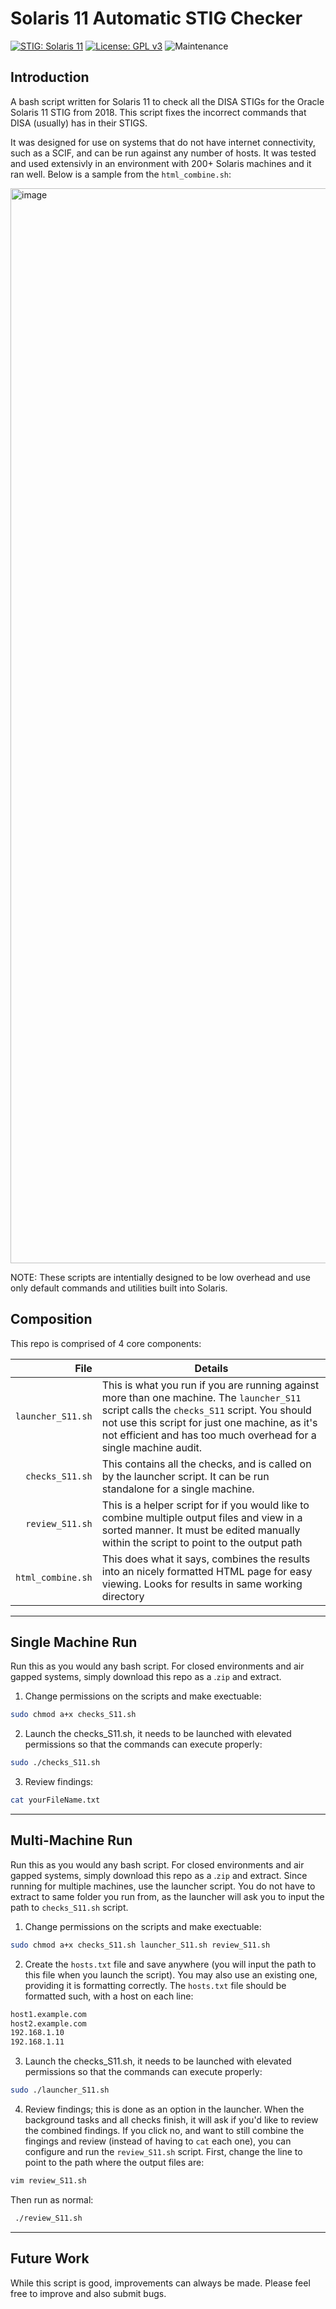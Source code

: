 Solaris 11 Automatic STIG Checker
=========
[![STIG: Solaris 11](https://img.shields.io/badge/STIG-Solaris%2011-informational)](https://ncp.nist.gov/checklist/668/download/10006)
[![License: GPL v3](https://img.shields.io/badge/License-GPLv3-blue.svg)]([https://www.gnu.org/licenses/gpl-3.0](https://github.com/dimaswell/Solaris-11-STIG/blob/main/LICENSE))
![Maintenance](https://img.shields.io/maintenance/yes/2025)

## Introduction

A bash script written for Solaris 11 to check all the DISA STIGs for the Oracle Solaris 11 STIG from 2018. This script fixes the incorrect commands that DISA (usually) has in their STIGS. 

It was designed for use on systems that do not have internet connectivity, such as a SCIF, and can be run against any number of hosts. It was tested and used extensivly in an environment with 200+ Solaris machines and it ran well. Below is a sample from the `html_combine.sh`:

<img width="1720" alt="image" src="https://user-images.githubusercontent.com/41294610/231830166-822e8673-45c6-4c7f-84a6-9500f1f8cae2.png">

NOTE: These scripts are intentially designed to be low overhead and use only default commands and utilities built into Solaris.

## Composition

This repo is comprised of 4 core components: 

| File | Details   |
|-----:|-----------|
| `launcher_S11.sh` | This is what you run if you are running against more than one machine. The `launcher_S11` script calls the `checks_S11` script. You should not use this script for just one machine, as it's not efficient and has too much overhead for a single machine audit. |
| `checks_S11.sh`   | This contains all the checks, and is called on by the launcher script. It can be run standalone for a single machine.    |
| `review_S11.sh`   | This is a helper script for if you would like to combine multiple output files and view in a sorted manner. It must be edited manually within the script to point to the output path       |
| `html_combine.sh` | This does what it says, combines the results into an nicely formatted HTML page for easy viewing. Looks for results in same working directory |

---
## Single Machine Run

Run this as you would any bash script. For closed environments and air gapped systems, simply download this repo as a .`zip` and extract. 

1. Change permissions on the scripts and make exectuable:

```bash
sudo chmod a+x checks_S11.sh
```

2. Launch the checks_S11.sh, it needs to be launched with elevated permissions so that the commands can execute properly:

```bash
sudo ./checks_S11.sh
```

3. Review findings:

```bash
cat yourFileName.txt
```

---

## Multi-Machine Run
Run this as you would any bash script. For closed environments and air gapped systems, simply download this repo as a .`zip` and extract. Since running for multiple machines, use the launcher script. You do not have to extract to same folder you run from, as the launcher will ask you to input the path to `checks_S11.sh` script. 

1. Change permissions on the scripts and make exectuable:

```bash
sudo chmod a+x checks_S11.sh launcher_S11.sh review_S11.sh
```

2. Create the `hosts.txt` file and save anywhere (you will input the path to this file when you launch the script). You may also use an existing one, providing it is formatting correctly. The `hosts.txt` file should be formatted such, with a host on each line:

```bash
host1.example.com
host2.example.com
192.168.1.10
192.168.1.11
```

3. Launch the checks_S11.sh, it needs to be launched with elevated permissions so that the commands can execute properly:

```bash
sudo ./launcher_S11.sh
```

4. Review findings; this is done as an option in the launcher. When the background tasks and all checks finish, it will ask if you'd like to review the combined findings. If you click no, and want to still combine the fingings and review (instead of having to `cat` each one), you can configure and run the `review_S11.sh` script. First, change the line to point to the path where the output files are:

```bash
vim review_S11.sh
```
Then run as normal:

```bash
 ./review_S11.sh
```


---

## Future Work
While this script is good, improvements can always be made. Please feel free to improve and also submit bugs. 
